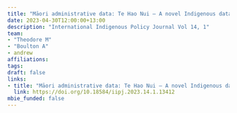 ```yaml
---
title: "Māori administrative data: Te Hao Nui – A novel Indigenous data infrastructure and longitudinal study."
date: 2023-04-30T12:00:00+13:00
description: "International Indigenous Policy Journal Vol 14, 1"
team:
- "Theodore M"
- "Boulton A"
- andrew
affiliations:
tags:
draft: false
links:
- title: "Māori administrative data: Te Hao Nui – A novel Indigenous data infrastructure and longitudinal study."
  link: https://doi.org/10.18584/iipj.2023.14.1.13412
mbie_funded: false
---
```

